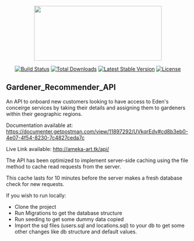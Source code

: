 <p align="center"><a href="https://ouredenlife.com/" target="_blank"><img src="https://dreywandowski.xyz/images/eden-logo_lcepc6.svg" width="350" height="150"></a></p>

<p align="center">
<a href="#"><img src="https://travis-ci.org/laravel/framework.svg" alt="Build Status"></a>
<a href="#"><img src="https://img.shields.io/packagist/dt/laravel/framework" alt="Total Downloads"></a>
<a href="#"><img src="https://img.shields.io/packagist/v/laravel/framework" alt="Latest Stable Version"></a>
<a href="#"><img src="https://img.shields.io/packagist/l/laravel/framework" alt="License"></a>
</p>

## Gardener_Recommender_API

An API to onboard new customers looking to have access to Eden's conceirge services by taking their details and assigning them to gardeners within their geographic regions.
 
 Documentation available at: https://documenter.getpostman.com/view/11897292/UVkqrEdv#cd8b3eb0-4e07-4f54-8230-7c4827ceda7c
 
 
 Live Link available: http://ameka-art.tk/api/
 
 The API has been optimized to implement server-side caching using the file method to cache read requests from the server.
 
 This cache lasts for 10 minutes before the server makes a fresh database check for new requests.
 

 
 If you wish to run locally:
- Clone the project 
- Run Migrations to get the database structure
- Run seeding to get some dummy data copied
- Import the sql files (users.sql and locations.sql) to your db to get some other changes like db structure
and default values.
